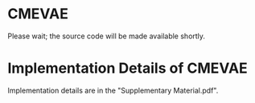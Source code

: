 # CMEVAE
Please wait; the source code will be made available shortly.

# Implementation Details of CMEVAE
Implementation details are in the "Supplementary Material.pdf".
